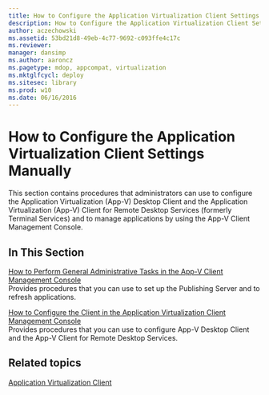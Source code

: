 ```yaml
---
title: How to Configure the Application Virtualization Client Settings Manually
description: How to Configure the Application Virtualization Client Settings Manually
author: aczechowski
ms.assetid: 53bd21d8-49eb-4c77-9692-c093ffe4c17c
ms.reviewer: 
manager: dansimp
ms.author: aaroncz
ms.pagetype: mdop, appcompat, virtualization
ms.mktglfcycl: deploy
ms.sitesec: library
ms.prod: w10
ms.date: 06/16/2016
---
```



# How to Configure the Application Virtualization Client Settings Manually


This section contains procedures that administrators can use to configure the Application Virtualization (App-V) Desktop Client and the Application Virtualization (App-V) Client for Remote Desktop Services (formerly Terminal Services) and to manage applications by using the App-V Client Management Console.

## In This Section


<a href="" id="how-to-perform-general-administrative-tasks-in-the-app-v-client-management-console"></a>[How to Perform General Administrative Tasks in the App-V Client Management Console](how-to-perform-general-administrative-tasks-in-the-app-v-client-management-console.md)  
Provides procedures that you can use to set up the Publishing Server and to refresh applications.

<a href="" id="how-to-configure-the-client-in-the-application-virtualization-client-management-console"></a>[How to Configure the Client in the Application Virtualization Client Management Console](how-to-configure-the-client-in-the-application-virtualization-client-management-console.md)  
Provides procedures that you can use to configure App-V Desktop Client and the App-V Client for Remote Desktop Services.

## Related topics


[Application Virtualization Client](application-virtualization-client.md)

 

 





